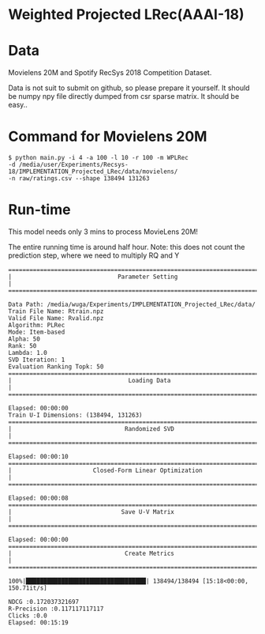 Weighted Projected LRec(AAAI-18)
================================

# Data
Movielens 20M and
Spotify RecSys 2018 Competition Dataset.

Data is not suit to submit on github, so please prepare it yourself. It should be numpy npy file directly 
dumped from csr sparse matrix. It should be easy.. 

# Command for Movielens 20M
```
$ python main.py -i 4 -a 100 -l 10 -r 100 -m WPLRec
-d /media/user/Experiments/Recsys-18/IMPLEMENTATION_Projected_LRec/data/movielens/
-n raw/ratings.csv --shape 138494 131263
```

# Run-time
This model needs only 3 mins to process MovieLens 20M!

The entire running time is around half hour.  Note: this does not count the prediction step, 
where we need to multiply RQ and Y
 
```
================================================================================
|                              Parameter Setting                               |
================================================================================

Data Path: /media/wuga/Experiments/IMPLEMENTATION_Projected_LRec/data/
Train File Name: Rtrain.npz
Valid File Name: Rvalid.npz
Algorithm: PLRec
Mode: Item-based
Alpha: 50
Rank: 50
Lambda: 1.0
SVD Iteration: 1
Evaluation Ranking Topk: 50
================================================================================
|                                 Loading Data                                 |
================================================================================

Elapsed: 00:00:00
Train U-I Dimensions: (138494, 131263)
================================================================================
|                                Randomized SVD                                |
================================================================================

Elapsed: 00:00:10
================================================================================
|                       Closed-Form Linear Optimization                        |
================================================================================

Elapsed: 00:00:08
================================================================================
|                               Save U-V Matrix                                |
================================================================================

Elapsed: 00:00:00
================================================================================
|                                Create Metrics                                |
================================================================================

100%|██████████████████████████████████| 138494/138494 [15:18<00:00, 150.71it/s]

NDCG :0.172037321697
R-Precision :0.117117117117
Clicks :0.0
Elapsed: 00:15:19

```
